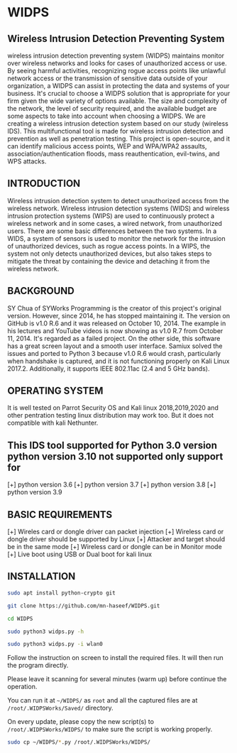 
# WIDPS
## Wireless Intrusion Detection Preventing System ## 
wireless intrusion detection preventing system (WIDPS) maintains monitor over wireless networks and looks for cases of unauthorized access or use. By seeing harmful activities, recognizing rogue access points like unlawful network access or the transmission of sensitive data outside of your organization, a WIDPS can assist in protecting the data and systems of your business. It's crucial to choose a WIDPS solution that is appropriate for your firm given the wide variety of options available. The size and complexity of the network, the level of security required, and the available budget are some aspects to take into account when choosing a WIDPS. We are creating a wireless intrusion detection system based on our study (wireless IDS). This multifunctional tool is made for wireless intrusion detection and prevention as well as penetration testing. This project is open-source, and it can identify malicious access points, WEP and WPA/WPA2 assaults, association/authentication floods, mass reauthentication, evil-twins, and WPS attacks.

## INTRODUCTION
Wireless intrusion detection system to detect unauthorized access from the wireless network. Wireless intrusion detection systems (WIDS) and wireless intrusion protection systems (WIPS) are used to continuously protect a wireless network and in some cases, a wired network, from unauthorized users. There are some basic differences between the two systems. In a WIDS, a system of sensors is used to monitor the network for the intrusion of unauthorized devices, such as rogue access points. In a WIPS, the system not only detects unauthorized devices, but also takes steps to mitigate the threat by containing the device and detaching it from the wireless network. 

## BACKGROUND
SY Chua of SYWorks Programming is the creator of this project's original version. However, since 2014, he has stopped maintaining it. The version on GitHub is v1.0 R.6 and it was released on October 10, 2014. The example in his lectures and YouTube videos is now showing as v1.0 R.7 from October 11, 2014. It's regarded as a failed project. On the other side, this software has a great screen layout and a smooth user interface. Samiux solved the issues and ported to Python 3 because v1.0 R.6 would crash, particularly when handshake is captured, and it is not functioning properly on Kali Linux 2017.2. Additionally, it supports IEEE 802.11ac (2.4 and 5 GHz bands).

## OPERATING SYSTEM
It is well tested on Parrot Security OS and Kali linux 2018,2019,2020 and other pentration testing linux distribution may work too. But it does not compatible with kali Nethunter.

## This IDS tool supported for Python 3.0 version python version 3.10 not supported only support for ##
[+] python version 3.6
[+] python version 3.7
[+] python version 3.8
[+] python version 3.9

## BASIC REQUIREMENTS
[+] Wireles card or dongle driver can packet injection
[+] Wireless card or dongle driver should be supported by Linux
[+] Attacker and target should be in the same mode
[+] Wireless card or dongle can be in Monitor mode
[+] Live boot using USB or Dual boot for kali linux

## INSTALLATION

```bash
sudo apt install python-crypto git
```

```bash
git clone https://github.com/mn-haseef/WIDPS.git

cd WIDPS

sudo python3 widps.py -h

sudo python3 widps.py -i wlan0
```

Follow the instruction on screen to install the required files.  It will then run the program directly.

Please leave it scanning for several minutes (warm up) before continue the operation.

You can run it at ```~/WIDPS/``` as ```root``` and all the captured files are at ```/root/.WIDPSWorks/Saved/``` directory.

On every update, please copy the new script(s) to ```/root/.WIDPSWorks/WIDPS/``` to make sure the script is working properly.

```bash
sudo cp ~/WIDPS/*.py /root/.WIDPSWorks/WIDPS/
```

